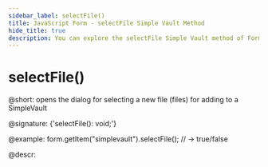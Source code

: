 ```yaml
---
sidebar_label: selectFile()
title: JavaScript Form - selectFile Simple Vault Method 
hide_title: true
description: You can explore the selectFile Simple Vault method of Form in the documentation of the DHTMLX JavaScript UI library. Browse developer guides and API reference, try out code examples and live demos, and download a free 30-day evaluation version of DHTMLX Suite 7.
---
```

 
# selectFile()

@short: opens the dialog for selecting a new file (files) for adding to a SimpleVault

@signature: {'selectFile(): void;'}

@example:
form.getItem("simplevault").selectFile(); 
// -> true/false

@descr:
